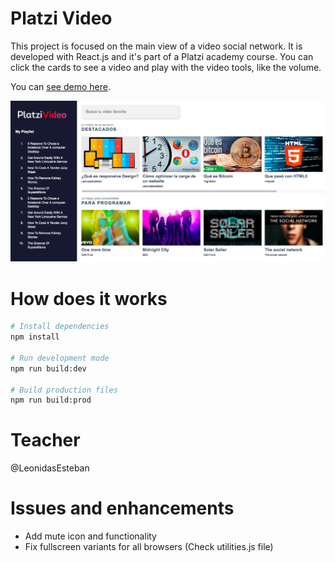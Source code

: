 # Platzi Video
This project is focused on the main view of a video social network. It is developed with React.js and it's part of a Platzi academy course. You can click the cards to see a video and play with the video tools, like the volume.

You can [see demo here](https://el-mark.github.io/platzi-video-v2/).

![App screenshot](./readme-static/platzi-video-screenshot.png)

# How does it works

``` bash
# Install dependencies
npm install

# Run development mode
npm run build:dev

# Build production files
npm run build:prod
```

# Teacher
@LeonidasEsteban

# Issues and enhancements
- Add mute icon and functionality 
- Fix fullscreen variants for all browsers (Check utilities.js file)
